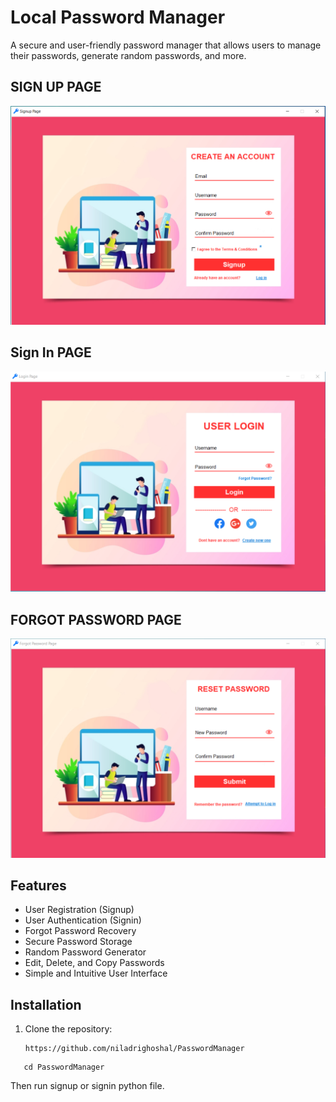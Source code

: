 # Local Password Manager

A secure and user-friendly password manager that allows users to manage their passwords, generate random passwords, and more.

## SIGN UP PAGE
![Signup Page](./passwd_pic/signup.png)

## Sign In PAGE
![Signin Page](./passwd_pic/signin.png)

## FORGOT PASSWORD PAGE
![Forgot_password Page](./passwd_pic/reset.png)


## Features

- User Registration (Signup)
- User Authentication (Signin)
- Forgot Password Recovery
- Secure Password Storage
- Random Password Generator
- Edit, Delete, and Copy Passwords
- Simple and Intuitive User Interface

## Installation

1. Clone the repository:

   ```
   https://github.com/niladrighoshal/PasswordManager  
```
   cd PasswordManager
 ```



Then run signup or signin python file.

   
